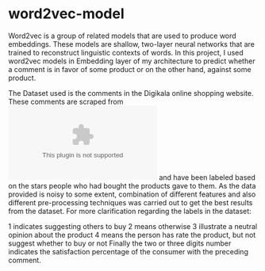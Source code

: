 # word2vec-model
Word2vec is a group of related models that are used to produce word embeddings. These models are shallow, two-layer neural networks that are trained to reconstruct linguistic contexts of words. In this project, I used word2vec models in Embedding layer of my architecture to predict whether a comment is in favor of some product or on the other hand, against some product.

The Dataset used is the comments in the Digikala online shopping website. These comments are scraped from ![Digikala](Digikala.com) and have been labeled based on the stars people who had bought the products gave to them. As the data provided is noisy to some extent, combination of different features and also different pre-processing techniques was carried out to get the best results from the dataset.
For more clarification regarding the labels in the dataset: 

1 indicates suggesting others to buy 2 means otherwise 3 illustrate a neutral opinion about the product 4 means the person has rate the product, but not suggest whether to buy or not Finally the two or three digits number indicates the satisfaction percentage of the consumer with the preceding comment.
